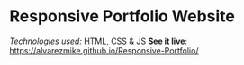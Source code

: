 # Responsive Portfolio Website
*Technologies used:* HTML, CSS & JS
**See it live**: https://alvarezmike.github.io/Responsive-Portfolio/
